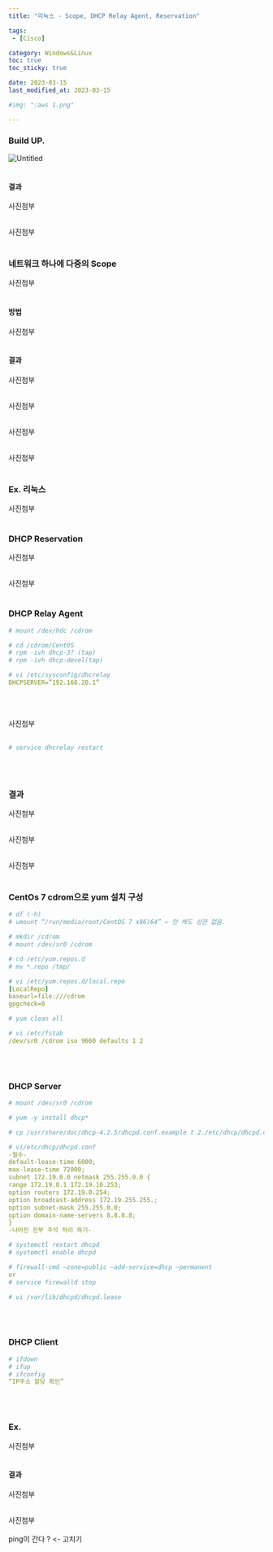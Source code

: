```yaml
---
title: "리눅스 - Scope, DHCP Relay Agent, Reservation"

tags:
 - [Cisco]

category: Windows&Linux
toc: true
toc_sticky: true

date: 2023-03-15
last_modified_at: 2023-03-15

#img: ":aws 1.png"

---
```


<!-- outline-start -->


### Build UP.<br/>

![Untitled](https://user-images.githubusercontent.com/117553252/225484242-2098f32f-83dd-4a55-9103-d1e8f0614949.png)
<br/><br/>

#### 결과<br/>

사진첨부
<br/><br/>

사진첨부
<br/><br/>

### 네트워크 하나에 다중의 Scope<br/>

사진첨부
<br/><br/>

#### 방법<br/>

사진첨부
<br/><br/>

#### 결과<br/>

사진첨부
<br/><br/>

사진첨부
<br/><br/>

사진첨부
<br/><br/>

사진첨부
<br/><br/>



### Ex. 리눅스<br/>

사진첨부
<br/><br/>

### DHCP Reservation<br/>

사진첨부
<br/><br/>

사진첨부
<br/><br/>

### DHCP Relay Agent<br/>

```yaml
# mount /dev/hdc /cdrom

# cd /cdrom/CentOS
# rpm -ivh dhcp-3? (tap)
# rpm -ivh dhcp-devel(tap)

# vi /etc/sysconfig/dhcrelay
DHCPSERVER=”192.168.20.1”
```

<br/><br/>

사진첨부
<br/><br/>

```yaml
# service dhcrelay restart
```

<br/><br/>


### 결과<br/>


사진첨부
<br/><br/>

사진첨부
<br/><br/>

사진첨부
<br/><br/>


### CentOs 7 cdrom으로 yum 설치 구성<br/>

```yaml
# df (-h)
# umount “/run/media/root/CentOS 7 x86)64” ← 안 해도 상관 없음.

# mkdir /cdrom
# mount /dev/sr0 /cdrom

# cd /etc/yum.repos.d
# mv *.repo /tmp/

# vi /etc/yum.repos.d/local.repo
[LocalRepo]
baseurl=file:///cdrom 
gpgcheck=0

# yum clean all

# vi /etc/fstab
/dev/sr0 /cdrom iso 9660 defaults 1 2
```

<br/><br/>

### DHCP Server<br/>

```yaml
# mount /dev/sr0 /cdrom

# yum -y install dhcp*

# cp /usr/share/doc/dhcp-4.2.5/dhcpd.conf.example t 2./etc/dhcp/dhcpd.conf

# vi/etc/dhcp/dhcpd.conf
-필수-
default-lease-time 6000;
max-lease-time 72000;
subnet 172.19.0.0 netmask 255.255.0.0 {
range 172.19.0.1 172.19.10.253;
option routers 172.19.0.254;
option broadcast-address 172.19.255.255.;
option subnet-mask 255.255.0.0;
option domain-name-servers 8.8.8.8;
}
-나머진 전부 주석 처리 하기-

# systemctl restart dhcpd
# systemctl enable dhcpd

# firewall-cmd —zone=public —add-service=dhcp —permanent
or
# service firewalld stop

# vi /var/lib/dhcpd/dhcpd.lease
```

<br/><br/>

### DHCP Client<br/>

```yaml
# ifdown
# ifup
# ifconfig
“IP주소 할당 확인”
```

<br/><br/>

### Ex.<br/>

사진첨부
<br/><br/>

#### 결과<br/>

사진첨부
<br/><br/>

사진첨부
<br/><br/>
ping이 간다 ? <- 고치기
